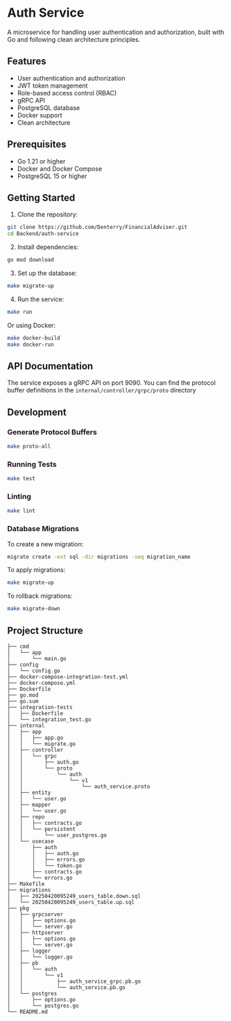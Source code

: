 # Auth Service

A microservice for handling user authentication and authorization, built with Go and following clean architecture principles.

## Features

- User authentication and authorization
- JWT token management
- Role-based access control (RBAC)
- gRPC API
- PostgreSQL database
- Docker support
- Clean architecture

## Prerequisites

- Go 1.21 or higher
- Docker and Docker Compose
- PostgreSQL 15 or higher

## Getting Started

1. Clone the repository:
```bash
git clone https://github.com/Denterry/FinancialAdviser.git
cd Backend/auth-service
```

2. Install dependencies:
```bash
go mod download
```

3. Set up the database:
```bash
make migrate-up
```

4. Run the service:
```bash
make run
```

Or using Docker:
```bash
make docker-build
make docker-run
```

## API Documentation

The service exposes a gRPC API on port 9090. You can find the protocol buffer definitions in the `internal/controller/grpc/proto` directory

## Development

### Generate Protocol Buffers
```bash
make proto-all
```

### Running Tests

```bash
make test
```

### Linting

```bash
make lint
```

### Database Migrations

To create a new migration:
```bash
migrate create -ext sql -dir migrations -seq migration_name
```

To apply migrations:
```bash
make migrate-up
```

To rollback migrations:
```bash
make migrate-down
```

## Project Structure

```
├── cmd
│   └── app
│       └── main.go
├── config
│   └── config.go
├── docker-compose-integration-test.yml
├── docker-compose.yml
├── Dockerfile
├── go.mod
├── go.sum
├── integration-tests
│   ├── Dockerfile
│   └── integration_test.go
├── internal
│   ├── app
│   │   ├── app.go
│   │   └── migrate.go
│   ├── controller
│   │   └── grpc
│   │       ├── auth.go
│   │       └── proto
│   │           └── auth
│   │               └── v1
│   │                   └── auth_service.proto
│   ├── entity
│   │   └── user.go
│   ├── mapper
│   │   └── user.go
│   ├── repo
│   │   ├── contracts.go
│   │   └── persistent
│   │       └── user_postgres.go
│   └── usecase
│       ├── auth
│       │   ├── auth.go
│       │   ├── errors.go
│       │   └── token.go
│       ├── contracts.go
│       └── errors.go
├── Makefile
├── migrations
│   ├── 20250420095249_users_table.down.sql
│   └── 20250420095249_users_table.up.sql
├── pkg
│   ├── grpcserver
│   │   ├── options.go
│   │   └── server.go
│   ├── httpserver
│   │   ├── options.go
│   │   └── server.go
│   ├── logger
│   │   └── logger.go
│   ├── pb
│   │   └── auth
│   │       └── v1
│   │           ├── auth_service_grpc.pb.go
│   │           └── auth_service.pb.go
│   └── postgres
│       ├── options.go
│       └── postgres.go
└── README.md
```
